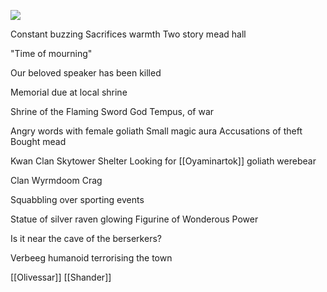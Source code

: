
![](https://5e.tools/img/adventure/IDRotF/058-01-029.shield-good-mead.webp)

Constant buzzing 
Sacrifices warmth
Two story mead hall

"Time of mourning"

Our beloved speaker has been killed

Memorial due at local shrine

Shrine of the Flaming Sword
God Tempus, of war

Angry words with female goliath
Small magic aura
Accusations of theft
Bought mead

Kwan 
Clan Skytower Shelter
Looking for [[Oyaminartok]] goliath werebear

Clan Wyrmdoom Crag

Squabbling over sporting events

Statue of silver raven glowing
Figurine of Wonderous Power

Is it near the cave of the berserkers?

Verbeeg humanoid
terrorising the town

[[Olivessar]]
[[Shander]]

